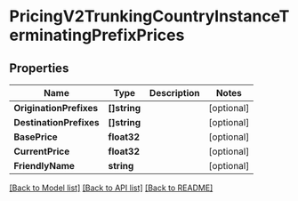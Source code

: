 # PricingV2TrunkingCountryInstanceTerminatingPrefixPrices

## Properties

Name | Type | Description | Notes
------------ | ------------- | ------------- | -------------
**OriginationPrefixes** | **[]string** |  |[optional] 
**DestinationPrefixes** | **[]string** |  |[optional] 
**BasePrice** | **float32** |  |[optional] 
**CurrentPrice** | **float32** |  |[optional] 
**FriendlyName** | **string** |  |[optional] 

[[Back to Model list]](../README.md#documentation-for-models) [[Back to API list]](../README.md#documentation-for-api-endpoints) [[Back to README]](../README.md)


